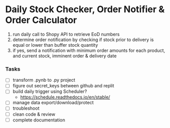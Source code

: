 # Daily Stock Checker, Order Notifier & Order Calculator
1.  run daily call to Shopy API to retrieve EoD numbers
2.  determine order notification by checking if stock prior to delivery is equal or lower than buffer stock quantity
3.  if yes, send a notification with minimum order amounts for each product, and current stock, imminent order & delivery date

### Tasks
- [ ] transform .pynb to .py project
- [ ] figure out secret_keys between github and replit
- [ ] build daily trigger using Scheduler?
    - https://schedule.readthedocs.io/en/stable/
- [ ] manage data export/download/protect
- [ ] troubleshoot
- [ ] clean code & review
- [ ] complete documentation

